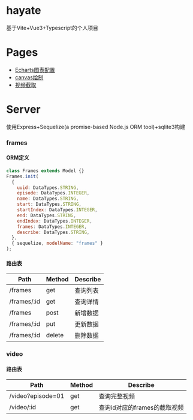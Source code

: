 # hayate

基于Vite+Vue3+Typescript的个人项目

# Pages

- [Echarts图表配置](./src/pages/charts/index.vue)
- [canvas绘制](./src/pages/board/index.vue)
- [视频截取](./src/pages/table/index.vue)

# Server

使用Express+Sequelize(a promise-based Node.js ORM tool)+sqlite3构建

### frames

#### ORM定义

```javascript
class Frames extends Model {}
Frames.init(
  {
    uuid: DataTypes.STRING,
    episode: DataTypes.INTEGER,
    name: DataTypes.STRING,
    start: DataTypes.STRING,
    startIndex: DataTypes.INTEGER,
    end: DataTypes.STRING,
    endIndex: DataTypes.INTEGER,
    frames: DataTypes.INTEGER,
    describe: DataTypes.STRING,
  },
  { sequelize, modelName: "frames" }
);
```

#### 路由表

| Path        | Method | Describe |
| ----------- | ------ | -------- |
| /frames     | get    | 查询列表 |
| /frames/:id | get    | 查询详情 |
| /frames     | post   | 新增数据 |
| /frames/:id | put    | 更新数据 |
| /frames/:id | delete | 删除数据 |

### video

#### 路由表

| Path              | Method | Describe                     |
| ----------------- | ------ | ---------------------------- |
| /video?episode=01 | get    | 查询完整视频                 |
| /video/:id        | get    | 查询id对应的frames的截取视频 |
